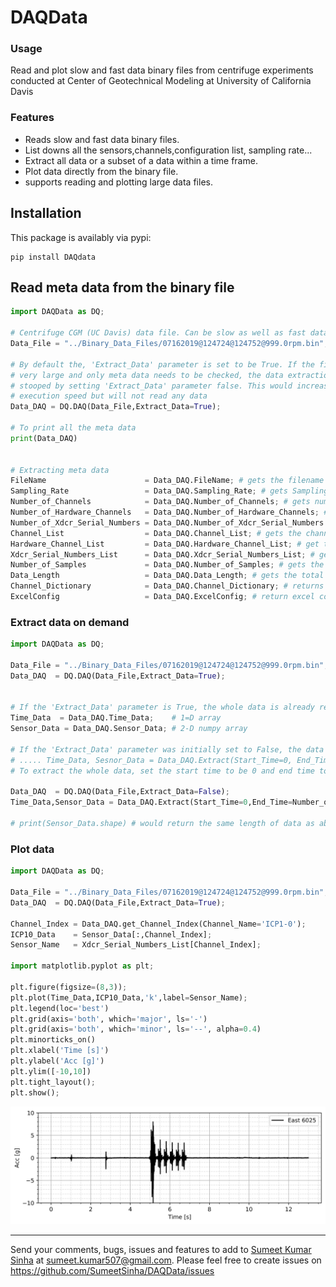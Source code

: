 DAQData
=========

### Usage

Read and plot slow and fast data binary files from centrifuge experiments conducted at Center of Geotechnical Modeling at University of California Davis

### Features
* Reads slow and fast data binary files.
* List downs all the sensors,channels,configuration list, sampling rate...
* Extract all data or a subset of a data within a time frame.
* Plot data directly from the binary file.
* supports reading and plotting large data files.

## Installation
This package is availably via pypi:
```
pip install DAQdata
```

## Read meta data from the binary file
```python
import DAQData as DQ;

# Centrifuge CGM (UC Davis) data file. Can be slow as well as fast data 
Data_File = "../Binary_Data_Files/07162019@124724@124752@999.0rpm.bin";

# By default the, 'Extract_Data' parameter is set to be True. If the files are
# very large and only meta data needs to be checked, the data extraction can be
# stooped by setting 'Extract_Data' parameter false. This would increase the
# execution speed but will not read any data 
Data_DAQ = DQ.DAQ(Data_File,Extract_Data=True);

# To print all the meta data 
print(Data_DAQ)


# Extracting meta data
FileName                      = Data_DAQ.FileName; # gets the filename
Sampling_Rate                 = Data_DAQ.Sampling_Rate; # gets Sampling_Rate
Number_of_Channels            = Data_DAQ.Number_of_Channels; # gets number of channels
Number_of_Hardware_Channels   = Data_DAQ.Number_of_Hardware_Channels; # gets number of hardware channels
Number_of_Xdcr_Serial_Numbers = Data_DAQ.Number_of_Xdcr_Serial_Numbers # gets number of Xdcr_Serial Numbers (also referred as sensors)
Channel_List                  = Data_DAQ.Channel_List; # gets the channel list
Hardware_Channel_List         = Data_DAQ.Hardware_Channel_List; # get the hardware channel list
Xdcr_Serial_Numbers_List      = Data_DAQ.Xdcr_Serial_Numbers_List; # gets the sensor list 
Number_of_Samples             = Data_DAQ.Number_of_Samples; # gets the total number of samples per sensor 
Data_Length                   = Data_DAQ.Data_Length; # gets the total data length in the binary file. Number_of_Samples*Number_of_sensors
Channel_Dictionary            = Data_DAQ.Channel_Dictionary; # returns a dictionary of channel name to the column number in data 
ExcelConfig                   = Data_DAQ.ExcelConfig; # return excel configuration file as a csv string 

```
### Extract data on demand

```python
import DAQData as DQ;

Data_File = "../Binary_Data_Files/07162019@124724@124752@999.0rpm.bin";
Data_DAQ  = DQ.DAQ(Data_File,Extract_Data=True);


# If the 'Extract_Data' parameter is True, the whole data is already read and extracted and can be easily retrieved as
Time_Data  = Data_DAQ.Time_Data;    # 1=D array 
Sensor_Data = Data_DAQ.Sensor_Data; # 2-D numpy array

# If the 'Extract_Data' parameter was initially set to False, the data can be extracted on demand by defining the start and end time
# ..... Time_Data, Sesnor_Data = Data_DAQ.Extract(Start_Time=0, End_Time=10)
# To extract the whole data, set the start time to be 0 and end time to be Number_of_Samples/Sampling_Rate

Data_DAQ  = DQ.DAQ(Data_File,Extract_Data=False);
Time_Data,Sensor_Data = Data_DAQ.Extract(Start_Time=0,End_Time=Number_of_Samples/Sampling_Rate);

# print(Sensor_Data.shape) # would return the same length of data as above 

```
### Plot data 

```python
import DAQData as DQ;

Data_File = "../Binary_Data_Files/07162019@124724@124752@999.0rpm.bin";
Data_DAQ  = DQ.DAQ(Data_File,Extract_Data=True);

Channel_Index = Data_DAQ.get_Channel_Index(Channel_Name='ICP1-0');
ICP10_Data    = Sensor_Data[:,Channel_Index];
Sensor_Name   = Xdcr_Serial_Numbers_List[Channel_Index];

import matplotlib.pyplot as plt;

plt.figure(figsize=(8,3));
plt.plot(Time_Data,ICP10_Data,'k',label=Sensor_Name);
plt.legend(loc='best')
plt.grid(axis='both', which='major', ls='-')
plt.grid(axis='both', which='minor', ls='--', alpha=0.4)
plt.minorticks_on()
plt.xlabel('Time [s]')
plt.ylabel('Acc [g]')
plt.ylim([-10,10])
plt.tight_layout();
plt.show();


```
![example3](https://raw.githubusercontent.com/SumeetSinha/DAQData/master/Input_Motion.png)

----

Send your comments, bugs, issues and features to add to [Sumeet Kumar Sinha](http://www.sumeetksinha.com) at sumeet.kumar507@gmail.com. 
Please feel free to create issues on https://github.com/SumeetSinha/DAQData/issues